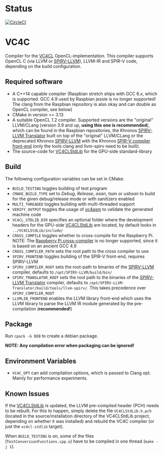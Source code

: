 # Status 

[![CircleCI](https://circleci.com/gh/doe300/VC4C.svg?style=svg)](https://circleci.com/gh/doe300/VC4C)

# VC4C

Compiler for the [VC4CL](https://github.com/doe300/VC4CL) OpenCL-implementation.
This compiler supports OpenCL C (via LLVM or [SPIRV-LLVM](https://github.com/KhronosGroup/SPIRV-LLVM)), LLVM-IR and SPIR-V code, depending on the build configuration.

## Required software

- A C++14 capable compiler (Raspbian stretch ships with GCC 6.x, which is supported. GCC 4.9 used by Raspbian jessie is no longer supported! The clang from the Raspbian repository is also okay and can double as OpenCL compiler, see below)
- CMake in version >= 3.13
- A suitable OpenCL 1.2 compiler. Supported versions are the "original" LLVM/CLang (version 3.9 and up, **using this one is recommended**), which can be found in the Raspbian repositories, the Khronos [SPIRV-LLVM Translator](https://github.com/KhronosGroup/SPIRV-LLVM-Translator) built on top of the "original" LLVM/CLang or the deprecated Khronos [SPIRV-LLVM](https://github.com/KhronosGroup/SPIRV-LLVM) with the Khronos [SPIR-V compiler front-end](https://github.com/KhronosGroup/SPIR/tree/spirv-1.0) (only the tools clang and llvm-spirv need to be built).
- The source-code for [VC4CLStdLib](https://github.com/doe300/VC4CLStdLib) for the GPU-side standard-library

## Build

The following configuration variables can be set in CMake:

- `BUILD_TESTING` toggles building of test program
- `CMAKE_BUILD_TYPE` set to *Debug*, *Release*, *asan*, *tsan* or *usbsan* to build for the given debug/release mode or with sanitizers enabled
- `MULTI_THREADED` toggles building with multi-threaded support
- `VERIFY_OUTPUT` toggles the usage of [vc4asm](https://github.com/maazl/vc4asm) to validate the generated machine code
- `VC4CL_STDLIB_DIR` specifies an optional folder where the development headers for the GPU-side [VC4CLStdLib](https://github.com/doe300/VC4CLStdLib) are located, by default looks in `../VC4CLStdLib/include/`
- `CROSS_COMPILE` toggles whether to cross-compile for the Raspberry Pi. NOTE: The [Raspberry Pi cross-compiler](https://github.com/raspberrypi/tools) is no longer supported, since it is based on an ancient GCC 4.9
- `CROSS_COMPILER_PATH` sets the root path to the cross compiler to use
- `SPIRV_FRONTEND` toggles building of the SPIR-V front-end, requires SPIRV-LLVM
- `SPIRV_COMPILER_ROOT` sets the root-path to binaries of the [SPIRV-LLVM](https://github.com/KhronosGroup/SPIRV-LLVM) compiler, defaults to `/opt/SPIRV-LLVM/build/bin/`
- `SPIRV_TRANSLATOR_ROOT` sets the root path to the binaries of the [SPIRV-LLVM Translator](https://github.com/KhronosGroup/SPIRV-LLVM-Translator) compiler, defaults to `/opt/SPIRV-LLVM-Translator/build/tools/llvm-spirv/`. This takes precedence over `SPIRV_COMPILER_ROOT`
- `LLVMLIB_FRONTEND` enables the LLVM library front-end which uses the LLVM library to parse the LLVM IR module generated by the pre-compilation (**recommended!**)

## Package

Run `cpack -G DEB` to create a debian package.

**NOTE: Any compilation error when packaging can be ignored!**

## Environment Variables

- `VC4C_OPT` can add compilation options, which is passed to Clang opt. Mainly for performance experiments.

## Known Issues

If the [VC4CLStdLib](https://github.com/doe300/VC4CLStdLib) is updated, the LLVM pre-compiled header (PCH) needs to be rebuilt. For this to happen, simply delete the file `VC4CLStdLib.h.pch` (located in the source/installation directory of the VC4CLStdLib project, depending on whether it was installed) and rebuild the VC4C compiler (or just the `vc4cl-stdlib` target).

When `BUILD_TESTING` is on, some of the files (`TestConversionFunctions.cpp.o`) have to be compiled in one thread (`make -j 1`).

